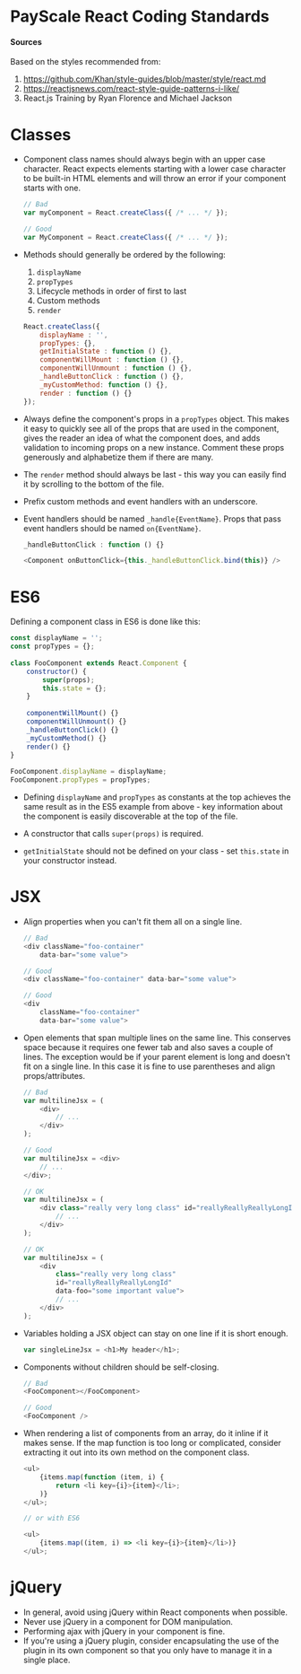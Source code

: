 
# PayScale React Coding Standards

#### Sources

Based on the styles recommended from:

1. https://github.com/Khan/style-guides/blob/master/style/react.md
2. https://reactjsnews.com/react-style-guide-patterns-i-like/
3. React.js Training by Ryan Florence and Michael Jackson


# Classes

* Component class names should always begin with an upper case character. React expects elements starting with a lower case character to be built-in HTML elements and will throw an error if your component starts with one.

    ```js
    // Bad
    var myComponent = React.createClass({ /* ... */ });

    // Good
    var MyComponent = React.createClass({ /* ... */ });
    ```

* Methods should generally be ordered by the following:

    1. `displayName`
    2. `propTypes`
    3. Lifecycle methods in order of first to last
    4. Custom methods
    5. `render`
    
    ```js
    React.createClass({  
        displayName : '',
        propTypes: {},
        getInitialState : function () {},
        componentWillMount : function () {},
        componentWillUnmount : function () {},
        _handleButtonClick : function () {},
        _myCustomMethod: function () {},
        render : function () {}
    });
    ```

* Always define the component's props in a `propTypes` object. This makes it easy to quickly see all of the props that are used in the component, gives the reader an idea of what the component does, and adds validation to incoming props on a new instance. Comment these props generously and alphabetize them if there are many.

* The `render` method should always be last - this way you can easily find it by scrolling to the bottom of the file.

* Prefix custom methods and event handlers with an underscore. 

* Event handlers should be named `_handle{EventName}`. Props that pass event handlers should be named `on{EventName}`.

    ```js
    _handleButtonClick : function () {}
    ```

    ```js
    <Component onButtonClick={this._handleButtonClick.bind(this)} />
    ```

# ES6

Defining a component class in ES6 is done like this:

```js
const displayName = '';
const propTypes = {};
 
class FooComponent extends React.Component {
    constructor() {
        super(props);
        this.state = {};
    }
     
    componentWillMount() {}
    componentWillUnmount() {}
    _handleButtonClick() {}
    _myCustomMethod() {}
    render() {}
}
 
FooComponent.displayName = displayName;
FooComponent.propTypes = propTypes;
```

* Defining `displayName` and `propTypes` as constants at the top achieves the same result as in the ES5 example from above - key information about the component is easily discoverable at the top of the file.

* A constructor that calls `super(props)` is required.

* `getInitialState` should not be defined on your class - set `this.state` in your constructor instead.


# JSX

* Align properties when you can't fit them all on a single line.
    
    ```js
    // Bad
    <div className="foo-container"
        data-bar="some value">
    
    // Good
    <div className="foo-container" data-bar="some value">
    
    // Good
    <div
        className="foo-container"
        data-bar="some value">
    ```

* Open elements that span multiple lines on the same line. This conserves space because it requires one fewer tab and also saves a couple of lines. The exception would be if your parent element is long and doesn't fit on a single line. In this case it is fine to use parentheses and align props/attributes.

    ```js
    // Bad
    var multilineJsx = (
        <div>
            // ...
        </div>
    );
    
    // Good
    var multilineJsx = <div>
        // ...
    </div>;
    
    // OK
    var multilineJsx = (
        <div class="really very long class" id="reallyReallyReallyLongId">
            // ...
        </div>
    );
    
    // OK
    var multilineJsx = (
        <div 
            class="really very long class" 
            id="reallyReallyReallyLongId"
            data-foo="some important value">
            // ...
        </div>
    );
    ```

* Variables holding a JSX object can stay on one line if it is short enough.
    
    ```js
    var singleLineJsx = <h1>My header</h1>;
    ```

* Components without children should be self-closing.
    
    ```js
    // Bad
    <FooComponent></FooComponent>
    
    // Good
    <FooComponent />
    ```

* When rendering a list of components from an array, do it inline if it makes sense. If the map function is too long or complicated, consider extracting it out into its own method on the component class.

    ```js
    <ul>
        {items.map(function (item, i) { 
            return <li key={i}>{item}</li>;
        )}
    </ul>;
    
    // or with ES6
    
    <ul>
        {items.map((item, i) => <li key={i}>{item}</li>)}
    </ul>;
    ```


# jQuery

* In general, avoid using jQuery within React components when possible.
* Never use jQuery in a component for DOM manipulation.
* Performing ajax with jQuery in your component is fine.
* If you're using a jQuery plugin, consider encapsulating the use of the plugin in its own component so that you only have to manage it in a single place.

